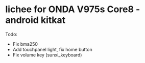 # lichee for ONDA V975s Core8 - android kitkat

Todo:
- Fix bma250
- Add touchpanel light, fix home button
- Fix volume key (sunxi\_keyboard)

```
